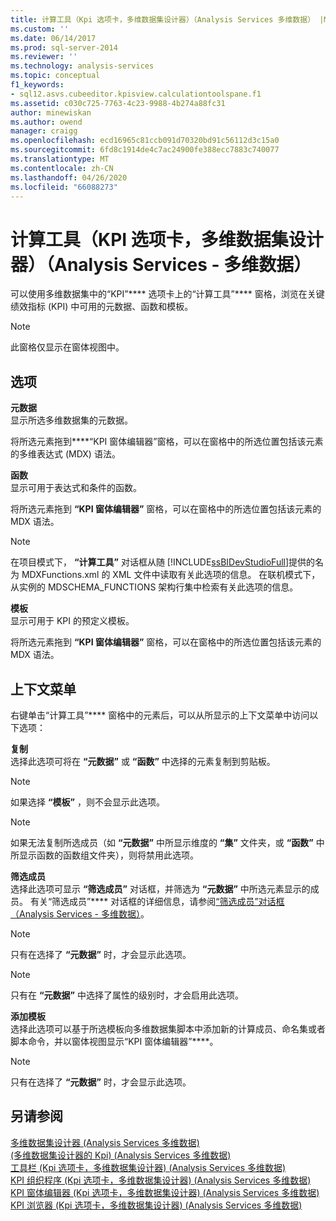 ```yaml
---
title: 计算工具（Kpi 选项卡，多维数据集设计器）（Analysis Services 多维数据） |Microsoft Docs
ms.custom: ''
ms.date: 06/14/2017
ms.prod: sql-server-2014
ms.reviewer: ''
ms.technology: analysis-services
ms.topic: conceptual
f1_keywords:
- sql12.asvs.cubeeditor.kpisview.calculationtoolspane.f1
ms.assetid: c030c725-7763-4c23-9988-4b274a88fc31
author: minewiskan
ms.author: owend
manager: craigg
ms.openlocfilehash: ecd16965c81ccb091d70320bd91c56112d3c15a0
ms.sourcegitcommit: 6fd8c1914de4c7ac24900fe388ecc7883c740077
ms.translationtype: MT
ms.contentlocale: zh-CN
ms.lasthandoff: 04/26/2020
ms.locfileid: "66088273"
---
```

# <a name="calculation-tools-kpis-tab-cube-designer-analysis-services---multidimensional-data"></a>计算工具（KPI 选项卡，多维数据集设计器）（Analysis Services - 多维数据）
  可以使用多维数据集中的“KPI”**** 选项卡上的“计算工具”**** 窗格，浏览在关键绩效指标 (KPI) 中可用的元数据、函数和模板。  
  
> [!NOTE]  
>  此窗格仅显示在窗体视图中。  
  
## <a name="options"></a>选项  
 **元数据**  
 显示所选多维数据集的元数据。  
  
 将所选元素拖到****“KPI 窗体编辑器”窗格，可以在窗格中的所选位置包括该元素的多维表达式 (MDX) 语法。  
  
 **函数**  
 显示可用于表达式和条件的函数。  
  
 将所选元素拖到 **“KPI 窗体编辑器”** 窗格，可以在窗格中的所选位置包括该元素的 MDX 语法。  
  
> [!NOTE]  
>  在项目模式下， **“计算工具”** 对话框从随 [!INCLUDE[ssBIDevStudioFull](../includes/ssbidevstudiofull-md.md)]提供的名为 MDXFunctions.xml 的 XML 文件中读取有关此选项的信息。 在联机模式下，从实例的 MDSCHEMA_FUNCTIONS 架构行集中检索有关此选项的信息。  
  
 **模板**  
 显示可用于 KPI 的预定义模板。  
  
 将所选元素拖到 **“KPI 窗体编辑器”** 窗格，可以在窗格中的所选位置包括该元素的 MDX 语法。  
  
## <a name="context-menu"></a>上下文菜单  
 右键单击“计算工具”**** 窗格中的元素后，可以从所显示的上下文菜单中访问以下选项：  
  
 **复制**  
 选择此选项可将在 **“元数据”** 或 **“函数”** 中选择的元素复制到剪贴板。  
  
> [!NOTE]  
>   如果选择 **“模板”** ，则不会显示此选项。  
  
> [!NOTE]  
>   如果无法复制所选成员（如 **“元数据”** 中所显示维度的 **“集”** 文件夹，或 **“函数”** 中所显示函数的函数组文件夹），则将禁用此选项。  
  
 **筛选成员**  
 选择此选项可显示 **“筛选成员”** 对话框，并筛选为 **“元数据”** 中所选元素显示的成员。 有关“筛选成员”**** 对话框的详细信息，请参阅[“筛选成员”对话框（Analysis Services - 多维数据）](filter-members-dialog-box-analysis-services-multidimensional-data.md)。  
  
> [!NOTE]  
>   只有在选择了 **“元数据”** 时，才会显示此选项。  
  
> [!NOTE]  
>   只有在 **“元数据”** 中选择了属性的级别时，才会启用此选项。  
  
 **添加模板**  
 选择此选项可以基于所选模板向多维数据集脚本中添加新的计算成员、命名集或者脚本命令，并以窗体视图显示“KPI 窗体编辑器”****。  
  
> [!NOTE]  
>   只有在选择了 **“元数据”** 时，才会显示此选项。  
  
## <a name="see-also"></a>另请参阅  
 [多维数据集设计器 &#40;Analysis Services 多维数据&#41;](cube-designer-analysis-services-multidimensional-data.md)   
 [&#40;多维数据集设计器的 Kpi&#41; &#40;Analysis Services 多维数据&#41;](kpis-cube-designer-analysis-services-multidimensional-data.md)   
 [工具栏 &#40;Kpi 选项卡，多维数据集设计器&#41; &#40;Analysis Services 多维数据&#41;](toolbar-kpis-tab-cube-designer-analysis-services-multidimensional-data.md)   
 [KPI 组织程序 &#40;Kpi 选项卡，多维数据集设计器&#41; &#40;Analysis Services 多维数据&#41;](kpi-organizer-kpis-tab-cube-designer-analysis-services-multidimensional-data.md)   
 [KPI 窗体编辑器 &#40;Kpi 选项卡，多维数据集设计器&#41; &#40;Analysis Services 多维数据&#41;](kpi-form-editor-kpis-tab-cube-designer-analysis-services-multidimensional-data.md)   
 [KPI 浏览器 &#40;Kpi 选项卡，多维数据集设计器&#41; &#40;Analysis Services 多维数据&#41;](kpi-browser-kpis-tab-cube-designer-analysis-services-multidimensional-data.md)  
  
  
